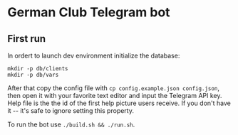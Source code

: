 # German Club Telegram bot

## First run

In ordert to launch dev environment initialize the database:

```
mkdir -p db/clients
mkdir -p db/vars
```

After that copy the config file with `cp config.example.json config.json`, then
open it with your favorite text editor and input the Telegram API key. Help
file is the the id of the first help picture users receive. If you don't have
it -- it's safe to ignore setting this property.

To run the bot use `./build.sh && ./run.sh`.

